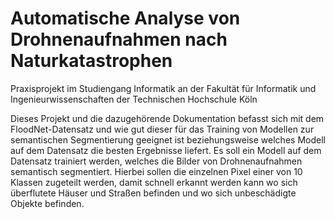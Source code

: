 # Automatische Analyse von Drohnenaufnahmen nach Naturkatastrophen

Praxisprojekt im Studiengang Informatik
an der Fakultät für Informatik und Ingenieurwissenschaften
der Technischen Hochschule Köln

Dieses Projekt und die dazugehörende Dokumentation befasst sich mit dem FloodNet-Datensatz und wie gut dieser für das Training von Modellen zur semantischen Segmentierung geeignet ist beziehungsweise welches Modell auf dem Datensatz die besten Ergebnisse liefert. Es soll ein Modell auf dem Datensatz trainiert werden, welches die Bilder von Drohnenaufnahmen semantisch segmentiert. Hierbei sollen die einzelnen Pixel einer von 10 Klassen zugeteilt werden, damit schnell erkannt werden kann wo sich überflutete Häuser und Straßen befinden und wo sich unbeschädigte Objekte befinden.
